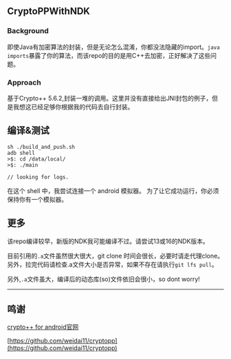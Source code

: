 ## CryptoPPWithNDK

### Background
即使Java有加密算法的封装，但是无论怎么混淆，你都没法隐藏的import。`java imports`暴露了你的算法，而该repo的目的是用C++去加密，正好解决了这些问题。

### Approach
基于Crypto++ 5.6.2,封装一堆的调用。这里并没有直接给出JNI封包的例子，但是我想这已经足够你根据我的代码去自行封装。


## 编译&测试
```
sh ./build_and_push.sh
adb shell
>$: cd /data/local/
>$: ./main

// looking for logs.
```
在这个 shell 中，我尝试连接一个 android 模拟器。 为了让它成功运行，你必须保持你有一个模拟器。

## 更多
该repo编译较早，新版的NDK我可能编译不过。请尝试13或16的NDK版本。

目前引用的`.a`文件虽然很大很大，git clone 时间会很长，必要时请走代理clone。另外，拉完代码请检查.a文件大小是否异常，如果不存在请执行`git lfs pull`。

另外,`.a`文件虽大，编译后的动态库(so)文件依旧会很小，so dont worry!


-------
## 鸣谢

[crypto++ for android官网](https://www.cryptopp.com/wiki/Android_(Command_Line)#setenv-android.sh)

[https://github.com/weidai11/cryptopp](https://github.com/weidai11/cryptopp)
